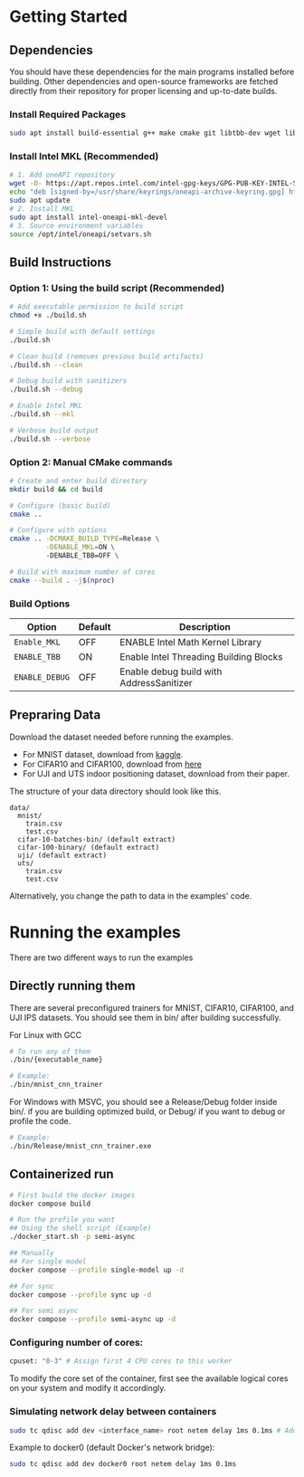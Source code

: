 # Getting Started

## Dependencies
You should have these dependencies for the main programs installed before building. Other dependencies and open-source frameworks are fetched directly from their repository for proper licensing and up-to-date builds.

### Install Required Packages
```bash
sudo apt install build-essential g++ make cmake git libtbb-dev wget libnuma-dev
```

### Install Intel MKL (Recommended)
```bash
# 1. Add oneAPI repository
wget -O- https://apt.repos.intel.com/intel-gpg-keys/GPG-PUB-KEY-INTEL-SW-PRODUCTS.PUB | sudo gpg --dearmor --output /usr/share/keyrings/oneapi-archive-keyring.gpg
echo "deb [signed-by=/usr/share/keyrings/oneapi-archive-keyring.gpg] https://apt.repos.intel.com/oneapi all main" | sudo tee /etc/apt/sources.list.d/oneAPI.list
sudo apt update
# 2. Install MKL
sudo apt install intel-oneapi-mkl-devel
# 3. Source environment variables
source /opt/intel/oneapi/setvars.sh
```

## Build Instructions
### Option 1: Using the build script (Recommended)
```bash
# Add executable permission to build script
chmod +x ./build.sh

# Simple build with default settings
./build.sh

# Clean build (removes previous build artifacts)
./build.sh --clean

# Debug build with sanitizers
./build.sh --debug

# Enable Intel MKL
./build.sh --mkl

# Verbose build output
./build.sh --verbose
```

### Option 2: Manual CMake commands
```bash
# Create and enter build directory
mkdir build && cd build

# Configure (basic build)
cmake ..

# Configure with options
cmake .. -DCMAKE_BUILD_TYPE=Release \
         -DENABLE_MKL=ON \ 
         -DENABLE_TBB=OFF \

# Build with maximum number of cores
cmake --build . -j$(nproc)
```

### Build Options

| Option | Default | Description |
|--------|---------|-------------|
| `Enable_MKL` | OFF | ENABLE Intel Math Kernel Library |
| `ENABLE_TBB` | ON | Enable Intel Threading Building Blocks |
| `ENABLE_DEBUG` | OFF | Enable debug build with AddressSanitizer |

## Prepraring Data
Download the dataset needed before running the examples.

- For MNIST dataset, download from [kaggle](https://www.kaggle.com/datasets/oddrationale/mnist-in-csv).
- For CIFAR10 and CIFAR100, download from
[here](https://www.cs.toronto.edu/~kriz/cifar.html)
- For UJI and UTS indoor positioning dataset, download from their paper.

The structure of your data directory should look like this.

```
data/
  mnist/
    train.csv
    test.csv
  cifar-10-batches-bin/ (default extract)
  cifar-100-binary/ (default extract)
  uji/ (default extract)
  uts/
    train.csv
    test.csv
```

Alternatively, you change the path to data in the examples' code.

# Running the examples
There are two different ways to run the examples

## Directly running them
There are several preconfigured trainers for MNIST, CIFAR10, CIFAR100, and UJI IPS datasets. You should see them in bin/ after building successfully. 

For Linux with GCC
```bash
# To run any of them
./bin/{executable_name}

# Example: 
./bin/mnist_cnn_trainer
```

For Windows with MSVC, you should see a Release/Debug folder inside bin/. if you are building optimized build, or Debug/ if you want to debug or profile the code.
```bash
# Example:
./bin/Release/mnist_cnn_trainer.exe
```

## Containerized run

```bash
# First build the docker images
docker compose build

# Run the profile you want
## Using the shell script (Example)
./docker_start.sh -p semi-async

## Manually
## For single model
docker compose --profile single-model up -d

## For sync
docker compose --profile sync up -d

## For semi async
docker compose --profile semi-async up -d
```

### Configuring number of cores:
```bash
cpuset: "0-3" # Assign first 4 CPU cores to this worker
```
To modify the core set of the container, first see the available logical cores on your system and modify it accordingly.


### Simulating network delay between containers
```bash
sudo tc qdisc add dev <interface_name> root netem delay 1ms 0.1ms # Add 1ms delay and 0.1ms jitter to the network interface
```

Example to docker0 (default Docker's network bridge):

```bash
sudo tc qdisc add dev docker0 root netem delay 1ms 0.1ms
```

